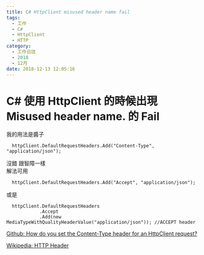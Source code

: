 ```yaml
---
title: C# HttpClient misused header name fail
tags:
  - 工作
  - C#
  - HttpClient
  - HTTP
category:
  - 工作日誌
  - 2018
  - 12月
date: 2018-12-13 12:05:16
---
```

# C# 使用 HttpClient 的時候出現 Misused header name. 的 Fail #

我的用法是醬子  
```
  httpClient.DefaultRequestHeaders.Add("Content-Type", "application/json");

```

沒錯 跟智障一樣  
解法可用  
```
  httpClient.DefaultRequestHeaders.Add("Accept", "application/json");

```

或是  
```
  httpClient.DefaultRequestHeaders
            .Accept
            .Add(new MediaTypeWithQualityHeaderValue("application/json")); //ACCEPT header

```

[Github: How do you set the Content-Type header for an HttpClient request?](https://stackoverflow.com/questions/10679214/how-do-you-set-the-content-type-header-for-an-httpclient-request)  

[Wikipedia: HTTP Header](https://zh.wikipedia.org/zh-tw/HTTP%E5%A4%B4%E5%AD%97%E6%AE%B5)